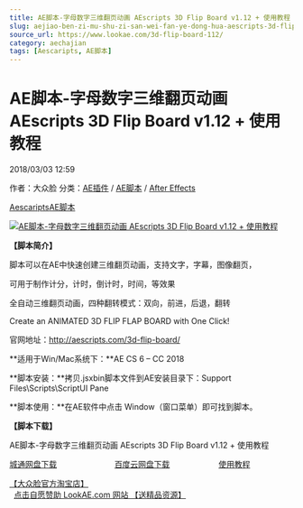 ```yaml
---
title: AE脚本-字母数字三维翻页动画 AEscripts 3D Flip Board v1.12 + 使用教程
slug: aejiao-ben-zi-mu-shu-zi-san-wei-fan-ye-dong-hua-aescripts-3d-flip-board-v1-12-shi-yong-jiao-cheng
source_url: https://www.lookae.com/3d-flip-board-112/
category: aechajian
tags: [Aescaripts, AE脚本]
---
```

# AE脚本-字母数字三维翻页动画 AEscripts 3D Flip Board v1.12 + 使用教程

2018/03/03 12:59

作者：大众脸
分类：[AE插件](https://www.lookae.com/after-effects/aechajian/) / [AE脚本](https://www.lookae.com/after-effects/aescripts/) / [After Effects](https://www.lookae.com/after-effects/)

[Aescaripts](https://www.lookae.com/tag/aescaripts/)[AE脚本](https://www.lookae.com/tag/ae%e8%84%9a%e6%9c%ac/)

[![AE脚本-字母数字三维翻页动画 AEscripts 3D Flip Board v1.12 + 使用教程](https://www.lookae.com/wp-content/uploads/2017/05/3D-Flip-Board.jpg "AE脚本-字母数字三维翻页动画 AEscripts 3D Flip Board v1.12 + 使用教程-LookAE.com")](https://www.lookae.com/wp-content/uploads/2017/05/3D-Flip-Board.jpg)

**【脚本简介】**

脚本可以在AE中快速创建三维翻页动画，支持文字，字幕，图像翻页，

可用于制作计分，计时，倒计时，时间，等效果

全自动三维翻页动画，四种翻转模式：双向，前进，后退，翻转

Create an ANIMATED 3D FLIP FLAP BOARD with One Click!

官网地址：http://aescripts.com/3d-flip-board/

**适用于Win/Mac系统下：**AE CS 6 – CC 2018

**脚本安装：**拷贝.jsxbin脚本文件到AE安装目录下：Support Files\Scripts\ScriptUI Pane

**脚本使用：**在AE软件中点击 Window（窗口菜单）即可找到脚本。

**【脚本下载】**

AE脚本-字母数字三维翻页动画 AEscripts 3D Flip Board v1.12 + 使用教程

[城通网盘下载](https://lookae.ctfile.com/fs/680462-239504171)                          [百度云网盘下载](https://pan.baidu.com/s/1qZIwxqO)                      [使用教程](https://lookae.ctfile.com/fs/680462-201724557)

[【大众脸官方淘宝店】](https://lookae.taobao.com/)                [点击自愿赞助 LookAE.com 网站 【送精品资源】](https://www.lookae.com/sponsor/)
